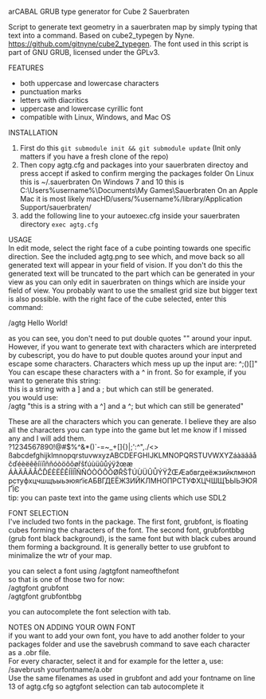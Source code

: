 ﻿arCABAL GRUB type generator 
for Cube 2 Sauerbraten

Script to generate text geometry in a sauerbraten map by simply typing that text into a command.
Based on cube2_typegen by Nyne. https://github.com/gitnyne/cube2_typegen.
The font used in this script is part of GNU GRUB, licensed under the GPLv3.

FEATURES  
- both uppercase and lowercase characters
- punctuation marks
- letters with diacritics
- uppercase and lowercase cyrillic font
- compatible with Linux, Windows, and Mac OS

INSTALLATION  
1. First do this `git submodule init && git submodule update` (Init only matters if you have a fresh clone of the repo)
2. Then copy agtg.cfg and packages into your sauerbraten directoy and press accept if asked to confirm merging the packages folder
	On Linux this is ~/.sauerbraten
	On Windows 7 and 10 this is C:\Users\%username%\Documents\My Games\Sauerbraten
	On an Apple Mac it is most likely macHD/users/%username%/library/Application Support/sauerbraten/
3. add the following line to your autoexec.cfg inside your sauerbraten directory
	`exec agtg.cfg`


USAGE  
In edit mode, select the right face of a cube pointing towards one specific direction. See the included agtg.png to see which, and move back so all generated text will appear in your field of vision.
If you don't do this the generated text will be truncated to the part which can be generated in your view as you can only edit in sauerbraten on things which are inside your field of view.
You probably want to use the smallest grid size but bigger text is also possible. with the right face of the cube selected, enter this command:  

/agtg Hello World!

as you can see, you don't need to put double quotes "" around your input. However, if you want to generate text with characters which are interpreted by cubescript, 
you do have to put double quotes around your input and escape some characters. Characters which mess up up the input are: ^;()[]"
You can escape these characters with a ^ in front. So for example, if you want to generate this string:  
this is a string with a ] and a ; but which can still be generated.  
you would use:  
/agtg "this is a string with a ^] and a ^; but which can still be generated"  

These are all the characters which you can generate. I believe they are also all the characters you can type into the game but let me know if I missed any and I will add them.  
?1234567890!@#$%^&*()`-=~_+[]\{}|;':^",./<> ßabcdefghijklmnopqrstuvwxyzABCDEFGHIJKLMNOPQRSTUVWXYZáàäâãåčďéèëêěíìïîñňóòöôõøřšťúùüûůýÿžœæ
ÁÀÄÂÃÅČĎÉÈËÊĚÍÌÏÎÑŇÓÒÖÔÕØŘŠŤÚÙÜÛŮÝŸŽŒÆaбвгдeëжзийклмнoпpcтyфxцчшщъыьэюяґїєAБBГДEËЖЗИЙKЛMHOПPCTУФXЦЧШЩЪЫЬЭЮЯҐЇЄ  
tip: you can paste text into the game using clients which use SDL2

FONT SELECTION  
I've included two fonts in the package. The first font, grubfont, is floating cubes forming the characters of the font. The second font, grubfontbbg (grub font black background), 
is the same font but with black cubes around them forming a background. It is generally better to use grubfont to minimalize the wtr of your map.  

you can select a font using /agtgfont nameofthefont  
so that is one of those two for now:  
/agtgfont grubfont  
/agtgfont grubfontbbg  

you can autocomplete the font selection with tab.  


NOTES ON ADDING YOUR OWN FONT  
if you want to add your own font, you have to add another folder to your packages folder and use the savebrush command to save each character as a .obr file.  
For every character, select it and for example for the letter a, use:  
/savebrush yourfontname/a.obr  
Use the same filenames as used in grubfont and add your fontname on line 13 of agtg.cfg so agtgfont selection can tab autocomplete it
